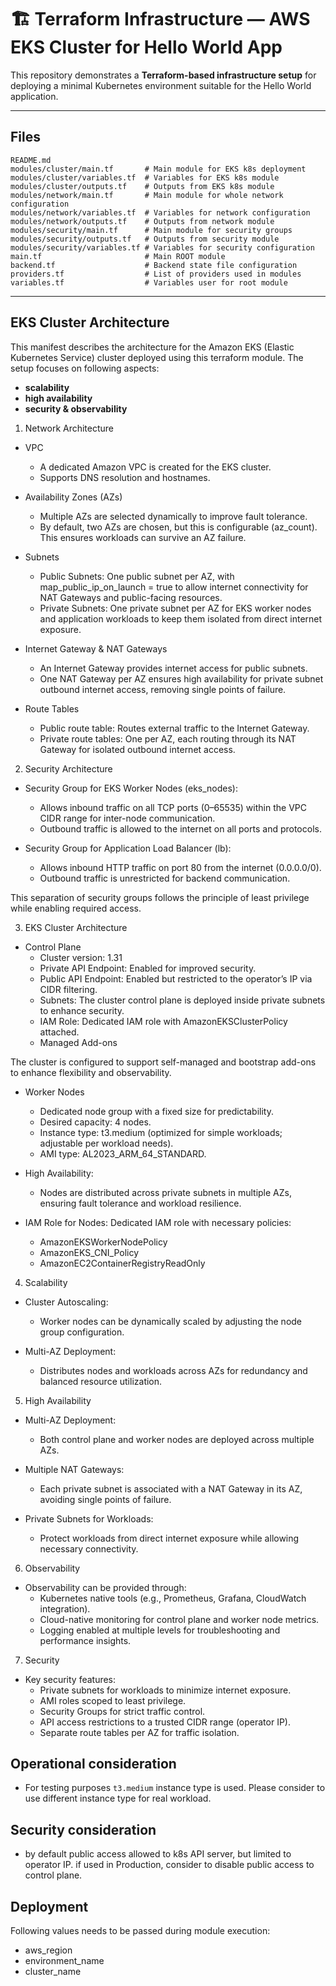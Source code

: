 # 🏗️ Terraform Infrastructure — AWS EKS Cluster for Hello World App

This repository demonstrates a **Terraform-based infrastructure setup** for deploying a minimal Kubernetes environment suitable for the Hello World application.


---

## Files

```
README.md
modules/cluster/main.tf       # Main module for EKS k8s deployment
modules/cluster/variables.tf  # Variables for EKS k8s module
modules/cluster/outputs.tf    # Outputs from EKS k8s module
modules/network/main.tf       # Main module for whole network configuration
modules/network/variables.tf  # Variables for network configuration
modules/network/outputs.tf    # Outputs from network module
modules/security/main.tf      # Main module for security groups
modules/security/outputs.tf   # Outputs from security module
modules/security/variables.tf # Variables for security configuration
main.tf                       # Main ROOT module
backend.tf                    # Backend state file configuration
providers.tf                  # List of providers used in modules
variables.tf                  # Variables user for root module
```

---


## EKS Cluster Architecture

This manifest describes the architecture for the Amazon EKS (Elastic Kubernetes Service) cluster deployed using this terraform module. The setup focuses on following aspects:
- **scalability**
- **high availability**
- **security & observability**


1. Network Architecture

- VPC
    - A dedicated Amazon VPC is created for the EKS cluster.
    - Supports DNS resolution and hostnames.


- Availability Zones (AZs)
    - Multiple AZs are selected dynamically to improve fault tolerance. 
    - By default, two AZs are chosen, but this is configurable (az_count). This ensures workloads can survive an AZ failure.


- Subnets
    - Public Subnets: One public subnet per AZ, with map_public_ip_on_launch = true to allow internet connectivity for NAT Gateways and public-facing resources.
    - Private Subnets: One private subnet per AZ for EKS worker nodes and application workloads to keep them isolated from direct internet exposure.


- Internet Gateway & NAT Gateways
    - An Internet Gateway provides internet access for public subnets.
    - One NAT Gateway per AZ ensures high availability for private subnet outbound internet access, removing single points of failure.


- Route Tables
    - Public route table: Routes external traffic to the Internet Gateway.
    - Private route tables: One per AZ, each routing through its NAT Gateway for isolated outbound internet access.




2. Security Architecture


- Security Group for EKS Worker Nodes (eks_nodes):
    - Allows inbound traffic on all TCP ports (0–65535) within the VPC CIDR range for inter-node communication.
    - Outbound traffic is allowed to the internet on all ports and protocols.


- Security Group for Application Load Balancer (lb):
    - Allows inbound HTTP traffic on port 80 from the internet (0.0.0.0/0).
    - Outbound traffic is unrestricted for backend communication.


This separation of security groups follows the principle of least privilege while enabling required access.




3. EKS Cluster Architecture


- Control Plane
    - Cluster version: 1.31
    - Private API Endpoint: Enabled for improved security.
    - Public API Endpoint: Enabled but restricted to the operator’s IP via CIDR filtering.
    - Subnets: The cluster control plane is deployed inside private subnets to enhance security.
    - IAM Role: Dedicated IAM role with AmazonEKSClusterPolicy attached.
    - Managed Add-ons


The cluster is configured to support self-managed and bootstrap add-ons to enhance flexibility and observability.


- Worker Nodes
    - Dedicated node group with a fixed size for predictability.
    - Desired capacity: 4 nodes.
    - Instance type: t3.medium (optimized for simple workloads; adjustable per workload needs).
    - AMI type: AL2023_ARM_64_STANDARD.


- High Availability:
    - Nodes are distributed across private subnets in multiple AZs, ensuring fault tolerance and workload resilience.


- IAM Role for Nodes:
    Dedicated IAM role with necessary policies:
    - AmazonEKSWorkerNodePolicy
    - AmazonEKS_CNI_Policy
    - AmazonEC2ContainerRegistryReadOnly




4. Scalability


- Cluster Autoscaling:
    - Worker nodes can be dynamically scaled by adjusting the node group configuration.


- Multi-AZ Deployment:
    - Distributes nodes and workloads across AZs for redundancy and balanced resource utilization.




5. High Availability


- Multi-AZ Deployment:
    - Both control plane and worker nodes are deployed across multiple AZs.


- Multiple NAT Gateways:
    - Each private subnet is associated with a NAT Gateway in its AZ, avoiding single points of failure.


-  Private Subnets for Workloads:
    - Protect workloads from direct internet exposure while allowing necessary connectivity.




6. Observability


- Observability can be provided through:
    - Kubernetes native tools (e.g., Prometheus, Grafana, CloudWatch integration).
    - Cloud-native monitoring for control plane and worker node metrics.
    - Logging enabled at multiple levels for troubleshooting and performance insights.




7. Security


- Key security features:
    - Private subnets for workloads to minimize internet exposure.
    - AMI roles scoped to least privilege.
    - Security Groups for strict traffic control.
    - API access restrictions to a trusted CIDR range (operator IP).
    - Separate route tables per AZ for traffic isolation.

## Operational consideration
- For testing purposes `t3.medium` instance type is used. Please consider to use different instance type for real workload.

## Security consideration
- by default public access allowed to k8s API server, but limited to operator IP. if used in Production, consider to disable public access to control plane.

## Deployment
Following values needs to be passed during module execution:
- aws_region
- environment_name
- cluster_name